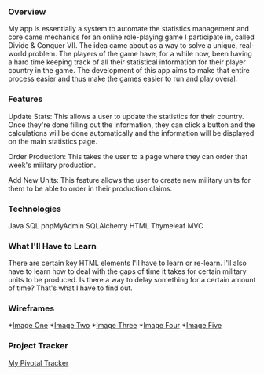 ### Overview
My app is essentially a system to automate the statistics management and core came mechanics for an online role-playing game I participate in, called Divide & Conquer VII. The idea came about as a way to solve a unique, real-world problem. The players of the game have, for a while now, been having a hard time keeping track of all their statistical information for their player country in the game. The development of this app aims to make that entire process easier and thus make the games easier to run and play overal.

### Features
Update Stats: 
This allows a user to update the statistics for their country. Once they're done filling out the information, they can click a button and the calculations will be done automatically and the information will be displayed on the main statistics page.

Order Production:
This takes the user to a page where they can order that week's military production.

Add New Units:
This feature allows the user to create new military units for them to be able to order in their production claims.

### Technologies
Java
SQL
phpMyAdmin
SQLAlchemy
HTML
Thymeleaf
MVC

### What I'll Have to Learn
There are certain key HTML elements I'll have to learn or re-learn. I'll also have to learn how to deal with the gaps of time it takes for certain military units to be produced. Is there a way to delay something for a certain amount of time? That's what I have to find out.

### Wireframes

*[Image One](https://photos.app.goo.gl/8QZYmEkkwilSyO5e2)
*[Image Two](https://photos.app.goo.gl/vQyHQEyD2zezQtZq2)
*[Image Three](https://photos.app.goo.gl/vsPs4XEz5jmmJ4on2)
*[Image Four](https://photos.app.goo.gl/uD2tB3xNazfo5MqH2)
*[Image Five](https://photos.app.goo.gl/ZOnGt3FOzVfKGW2K2)

### Project Tracker

[My Pivotal Tracker](https://www.pivotaltracker.com/n/projects/2159411)
